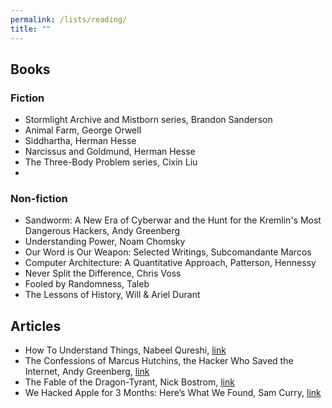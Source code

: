 ```yaml
---
permalink: /lists/reading/
title: ""
---
```


## Books

### Fiction

- Stormlight Archive and Mistborn series, Brandon Sanderson
- Animal Farm, George Orwell
- Siddhartha, Herman Hesse
- Narcissus and Goldmund, Herman Hesse
- The Three-Body Problem series, Cixin Liu
- 

### Non-fiction
- Sandworm: A New Era of Cyberwar and the Hunt for the Kremlin's Most Dangerous Hackers, Andy Greenberg
- Understanding Power, Noam Chomsky
- Our Word is Our Weapon: Selected Writings, Subcomandante Marcos
- Computer Architecture: A Quantitative Approach, Patterson, Hennessy
- Never Split the Difference, Chris Voss
- Fooled by Randomness, Taleb
- The Lessons of History, Will & Ariel Durant

## Articles

- How To Understand Things, Nabeel Qureshi, [link](https://nabeelqu.co/understanding)
- The Confessions of Marcus Hutchins, the Hacker Who Saved the Internet, Andy Greenberg, [link](https://www.wired.com/story/confessions-marcus-hutchins-hacker-who-saved-the-internet/)
- The Fable of the Dragon-Tyrant, Nick Bostrom, [link](https://www.nickbostrom.com/fable/dragon.html)
- We Hacked Apple for 3 Months: Here’s What We Found, Sam Curry, [link](https://samcurry.net/hacking-apple/)
